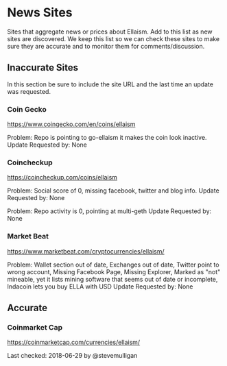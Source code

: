 # News Sites

Sites that aggregate news or prices about Ellaism.  Add to this list as new sites are discovered.  We keep this list so we can check these sites to make sure they are accurate and to monitor them for comments/discussion.


## Inaccurate Sites

In this section be sure to include the site URL and the last time an update was requested.

### Coin Gecko

https://www.coingecko.com/en/coins/ellaism

Problem: Repo is pointing to go-ellaism it makes the coin look inactive.
Update Requested by: None


### Coincheckup

https://coincheckup.com/coins/ellaism

Problem: Social score of 0, missing facebook, twitter and blog info.
Update Requested by: None

Problem: Repo activity is 0, pointing at multi-geth
Update Requested by: None


### Market Beat

https://www.marketbeat.com/cryptocurrencies/ellaism/

Problem: Wallet section out of date, Exchanges out of date, Twitter point to wrong account, Missing Facebook Page, Missing Explorer, Marked as "not" mineable, yet it lists mining software that seems out of date or incomplete, Indacoin lets you buy ELLA with USD
Update Requested by: None


## Accurate


### Coinmarket Cap

https://coinmarketcap.com/currencies/ellaism/

Last checked: 2018-06-29 by @stevemulligan

